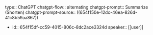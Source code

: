 type:: ChatGPT
chatgpt-flow:: alternating
chatgpt-prompt:: Summarize (Shorten)
chatgpt-prompt-source:: ((654f150e-12dc-46ea-826d-41c8b59aa867))

- id:: 654f15df-cc59-4015-806c-8dc2ace3324d
  speaker:: [[user]]